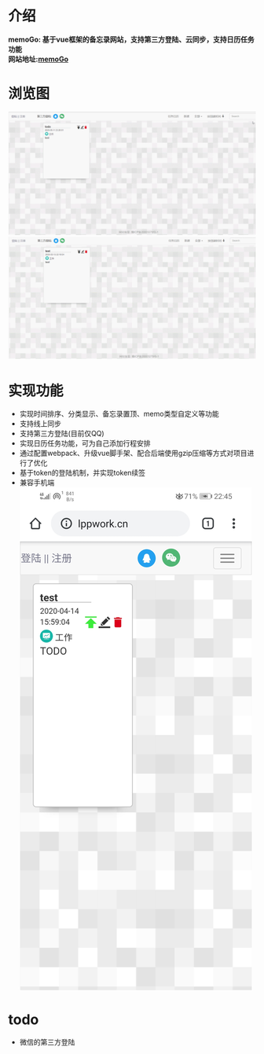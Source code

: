 
# 介绍
**memoGo: 基于vue框架的备忘录网站，支持第三方登陆、云同步，支持日历任务功能**  
**网站地址:[memoGo](http://lppwork.cn/)**
# 浏览图
![增加备忘录](README_files/1.gif)
![添加日历任务](README_files/3.gif)

# 实现功能
+	实现时间排序、分类显示、备忘录置顶、memo类型自定义等功能
+	支持线上同步
+	支持第三方登陆(目前仅QQ)
+	实现日历任务功能，可为自己添加行程安排
+	通过配置webpack、升级vue脚手架、配合后端使用gzip压缩等方式对项目进行了优化
+	基于token的登陆机制，并实现token续签
+	兼容手机端
	![兼容手机端](README_files/1.jpg)

# todo
+	微信的第三方登陆

